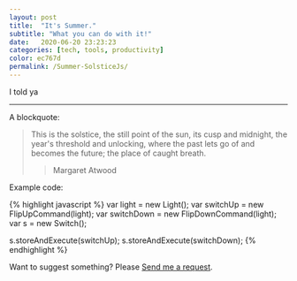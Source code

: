 ```yaml
---
layout: post
title:  "It's Summer."
subtitle: "What you can do with it!"
date:   2020-06-20 23:23:23
categories: [tech, tools, productivity]
color: ec767d
permalink: /Summer-SolsticeJs/
---
```


I told ya

___

A blockquote:

> This is the solstice, the still point of the sun,
> its cusp and midnight, the year's threshold and unlocking,
> where the past lets go of and becomes the future;
> the place of caught breath.
>> Margaret Atwood

Example code:

{% highlight javascript %}
var light = new Light();
var switchUp = new FlipUpCommand(light);
var switchDown = new FlipDownCommand(light);
var s = new Switch();

s.storeAndExecute(switchUp);
s.storeAndExecute(switchDown);
{% endhighlight %}

Want to suggest something? Please [Send me a request](https://github.com/daktilo/daktilo/issues/new).

